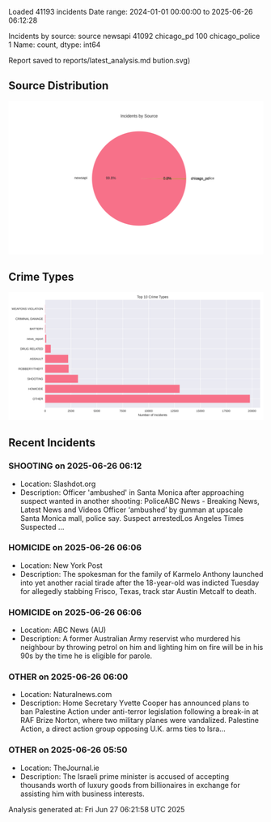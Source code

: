 
Loaded 41193 incidents
Date range: 2024-01-01 00:00:00 to 2025-06-26 06:12:28

Incidents by source:
source
newsapi           41092
chicago_pd          100
chicago_police        1
Name: count, dtype: int64

Report saved to reports/latest_analysis.md
bution.svg)

## Source Distribution
![Source Distribution](images/source_distribution.svg)

## Crime Types
![Crime Types](images/crime_types.svg)

## Recent Incidents

### SHOOTING on 2025-06-26 06:12
- Location: Slashdot.org
- Description: Officer 'ambushed' in Santa Monica after approaching suspect wanted in another shooting: PoliceABC News - Breaking News, Latest News and Videos Officer ‘ambushed’ by gunman at upscale Santa Monica mall, police say. Suspect arrestedLos Angeles Times Suspected …


### HOMICIDE on 2025-06-26 06:06
- Location: New York Post
- Description: The spokesman for the family of Karmelo Anthony launched into yet another racial tirade after the 18-year-old was indicted Tuesday for allegedly stabbing Frisco, Texas, track star Austin Metcalf to death.


### HOMICIDE on 2025-06-26 06:06
- Location: ABC News (AU)
- Description: A former Australian Army reservist who murdered his neighbour by throwing petrol on him and lighting him on fire will be in his 90s by the time he is eligible for parole.


### OTHER on 2025-06-26 06:00
- Location: Naturalnews.com
- Description: Home Secretary Yvette Cooper has announced plans to ban Palestine Action under anti-terror legislation following a break-in at RAF Brize Norton, where two military planes were vandalized. Palestine Action, a direct action group opposing U.K. arms ties to Isra…


### OTHER on 2025-06-26 05:50
- Location: TheJournal.ie
- Description: The Israeli prime minister is accused of accepting thousands worth of luxury goods from billionaires in exchange for assisting him with business interests.

Analysis generated at: Fri Jun 27 06:21:58 UTC 2025
